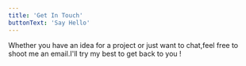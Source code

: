 ```yaml
---
title: 'Get In Touch'
buttonText: 'Say Hello'
---
```


Whether you have an idea for a project or just want to chat,feel free to shoot me an email.I'll try my best to get back to you !
